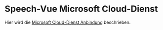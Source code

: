 # Speech-Vue Microsoft Cloud-Dienst

Hier wird die [Microsoft Cloud-Dienst Anbindung](./Microsoft.md) beschrieben.
